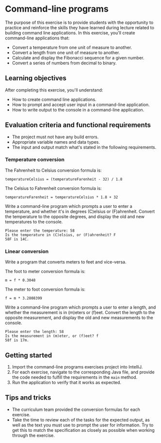 # Command-line programs

The purpose of this exercise is to provide students with the opportunity to practice and reinforce the skills they have learned during lecture related to building command line applications. In this exercise, you'll create command-line applications that:

   * Convert a temperature from one unit of measure to another.
   * Convert a length from one unit of measure to another.
   * Calculate and display the Fibonacci sequence for a given number.
   * Convert a series of numbers from decimal to binary.

## Learning objectives

After completing this exercise, you'll understand:

* How to create command line applications.
* How to prompt and accept user input in a command-line application.
* How to write output to the console in a command-line application.

## Evaluation criteria and functional requirements

* The project must not have any build errors.
* Appropriate variable names and data types.
* The input and output match what's stated in the following requirements.

### Temperature conversion

The Fahrenheit to Celsius conversion formula is:

    temperatureCelsius = (temperatureFarenheit - 32) / 1.8

The Celsius to Fahrenheit conversion formula is:

    temperatureFarenheit = temperatureCelsius * 1.8 + 32

Write a command-line program which prompts a user to enter a temperature, and whether it's in degrees (C)elsius or (F)ahrenheit. Convert the temperature to the opposite degrees, and display the old and new temperatures to the console.

```
Please enter the temperature: 58
Is the temperature in (C)elsius, or (F)ahrenheit? F
58F is 14C.
```

### Linear conversion

Write a program that converts meters to feet and vice-versa.

The foot to meter conversion formula is:

    m = f * 0.3048

The meter to foot conversion formula is:

    f = m * 3.2808399

Write a command-line program which prompts a user to enter a length, and whether the measurement is in (m)eters or (f)eet. Convert the length to the opposite measurement, and display the old and new measurements to the console.

```
Please enter the length: 58
Is the measurement in (m)eter, or (f)eet? f
58f is 17m.
```



## Getting started

1. Import the command-line programs exercises project into IntelliJ.
2. For each exercise, navigate to the corresponding Java file, and provide the code needed to fulfill the requirements in the `main` method.
3. Run the application to verify that it works as expected.

## Tips and tricks

* The curriculum team provided the conversion formulas for each exercise.
* Take the time to review each of the tasks for the expected output, as well as the text you must use to prompt the user for information. Try to get this to match the specification as closely as possible when working through the exercise.

